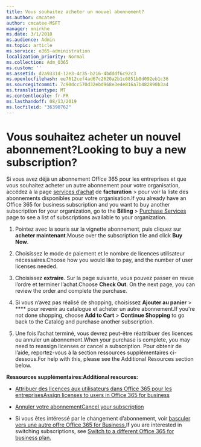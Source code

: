 ```yaml
---
title: Vous souhaitez acheter un nouvel abonnement?
ms.author: cmcatee
author: cmcatee-MSFT
manager: mnirkhe
ms.date: 3/1/2018
ms.audience: Admin
ms.topic: article
ms.service: o365-administration
localization_priority: Normal
ms.collection: Adm_O365
ms.custom: ''
ms.assetid: d2a9331d-12e3-4c35-b216-4bdddf6c92c3
ms.openlocfilehash: ee7612cef4ad67c2620a2b1c6851b8d092eb1c36
ms.sourcegitcommit: 7c90dcc570d32ebd968e3e4e816a7b482890b3a4
ms.translationtype: MT
ms.contentlocale: fr-FR
ms.lasthandoff: 08/13/2019
ms.locfileid: "36390762"
---
```

# <a name="looking-to-buy-a-new-subscription"></a><span data-ttu-id="d330c-102">Vous souhaitez acheter un nouvel abonnement?</span><span class="sxs-lookup"><span data-stu-id="d330c-102">Looking to buy a new subscription?</span></span>

<span data-ttu-id="d330c-103">Si vous avez déjà un abonnement Office 365 pour les entreprises et que vous souhaitez acheter un autre abonnement pour votre organisation, accédez à la page [services d’achat](https://go.microsoft.com/fwlink/p/?linkid=868433) de **facturation** \> pour voir la liste des abonnements disponibles pour votre organisation.</span><span class="sxs-lookup"><span data-stu-id="d330c-103">If you already have an Office 365 for business subscription and you want to buy another subscription for your organization, go to the **Billing** \> [Purchase Services](https://go.microsoft.com/fwlink/p/?linkid=868433) page to see a list of subscriptions available to your organization.</span></span>
 
1. <span data-ttu-id="d330c-104">Pointez avec la souris sur la vignette abonnement, puis cliquez sur **acheter maintenant**.</span><span class="sxs-lookup"><span data-stu-id="d330c-104">Mouse over the subscription tile and click **Buy Now**.</span></span>

2. <span data-ttu-id="d330c-105">Choisissez le mode de paiement et le nombre de licences utilisateur nécessaires.</span><span class="sxs-lookup"><span data-stu-id="d330c-105">Choose how you would like to pay, and the number of user licenses needed.</span></span>

3. <span data-ttu-id="d330c-106">Choisissez **extraire**. Sur la page suivante, vous pouvez passer en revue l’ordre et terminer l’achat.</span><span class="sxs-lookup"><span data-stu-id="d330c-106">Choose **Check Out**. On the next page, you can review the order and complete the purchase.</span></span>

4. <span data-ttu-id="d330c-107">Si vous n’avez pas réalisé de shopping, choisissez **Ajouter au panier** \> \*\*\*\* pour revenir au catalogue et acheter un autre abonnement.</span><span class="sxs-lookup"><span data-stu-id="d330c-107">If you're not done shopping, choose **Add to Cart** \> **Continue Shopping** to go back to the Catalog and purchase another subscription.</span></span> 

5. <span data-ttu-id="d330c-108">Une fois l’achat terminé, vous devrez peut-être réattribuer des licences ou annuler un abonnement.</span><span class="sxs-lookup"><span data-stu-id="d330c-108">When your purchase is complete, you may need to reassign licenses or cancel a subscription.</span></span> <span data-ttu-id="d330c-109">Pour obtenir de l’aide, reportez-vous à la section ressources supplémentaires ci-dessous.</span><span class="sxs-lookup"><span data-stu-id="d330c-109">For help with this, please see the Additional Resources section below.</span></span>

 <span data-ttu-id="d330c-110">**Ressources supplémentaires:**</span><span class="sxs-lookup"><span data-stu-id="d330c-110">**Additional resources:**</span></span>
  
- [<span data-ttu-id="d330c-111">Attribuer des licences aux utilisateurs dans Office 365 pour les entreprises</span><span class="sxs-lookup"><span data-stu-id="d330c-111">Assign licenses to users in Office 365 for business</span></span>](https://docs.microsoft.com/en-us/office365/admin/subscriptions-and-billing/assign-licenses-to-users)
    
- [<span data-ttu-id="d330c-112">Annuler votre abonnement</span><span class="sxs-lookup"><span data-stu-id="d330c-112">Cancel your subscription</span></span>](https://docs.microsoft.com/en-us/office365/admin/subscriptions-and-billing/cancel-your-subscription)
    
- <span data-ttu-id="d330c-113">Si vous êtes intéressé par le changement d’abonnement, voir [basculer vers une autre offre Office 365 for Business.](https://docs.microsoft.com/en-us/office365/admin/subscriptions-and-billing/switch-to-a-different-plan)</span><span class="sxs-lookup"><span data-stu-id="d330c-113">If you are interested in switching subscriptions, see [Switch to a different Office 365 for business plan.](https://docs.microsoft.com/en-us/office365/admin/subscriptions-and-billing/switch-to-a-different-plan)</span></span>